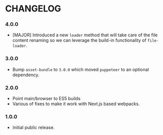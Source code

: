 # CHANGELOG

### 4.0.0

- [MAJOR] Introduced a new `loader` method that will take care of the file
  content renaming so we can leverage the build-in functionality of `file-loader`.

### 3.0.0

- Bump `asset-bundle` to `3.0.0` which moved `puppeteer` to an optional
  dependency.

### 2.0.0

- Point main/browser to ES5 builds
- Various of fixes to make it work with Next.js based webpacks.

### 1.0.0

- Initial public release.
